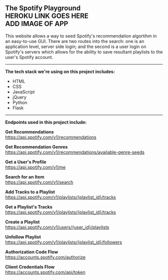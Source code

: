 The Spotify Playground  
HEROKU LINK GOES HERE  
ADD IMAGE OF APP  
---
This website allows a way to seed Spotify's recommendation algortihm in an easy-to-use GUI. There are two routes into the search: one is an application level, server side login; and the second is a user login on Spotify's servers which allows for the ability to save resultant playlists to the user's Spotify account.  

---
<b>The tech stack we're using on this project includes:</b>
- HTML
- CSS
- JavaScript
- jQuery
- Python
- Flask
---
<b>Endpoints used in this project include:</b>  

<b>Get Recommendations</b>  
https://api.spotify.com/v1/recommendations

<b>Get Recommendation Genres</b>   
https://api.spotify.com/v1/recommendations/available-genre-seeds

<b>Get a User's Profile</b>   
https://api.spotify.com/v1/me

<b>Search for an Item</b>  
https://api.spotify.com/v1/search

<b>Add Tracks to a Playlist</b>  
https://api.spotify.com/v1/playlists/{playlist_id}/tracks

<b>Get a Playlist's Tracks</b>  
https://api.spotify.com/v1/playlists/{playlist_id}/tracks

<b>Create a Playlist</b>  
https://api.spotify.com/v1/users/{user_id}/playlists

<b>Unfollow Playlist</b>  
https://api.spotify.com/v1/playlists/{playlist_id}/followers

<b>Authorization Code Flow</b>  
https://accounts.spotify.com/authorize

<b>Client Credentials Flow</b>  
https://accounts.spotify.com/api/token


